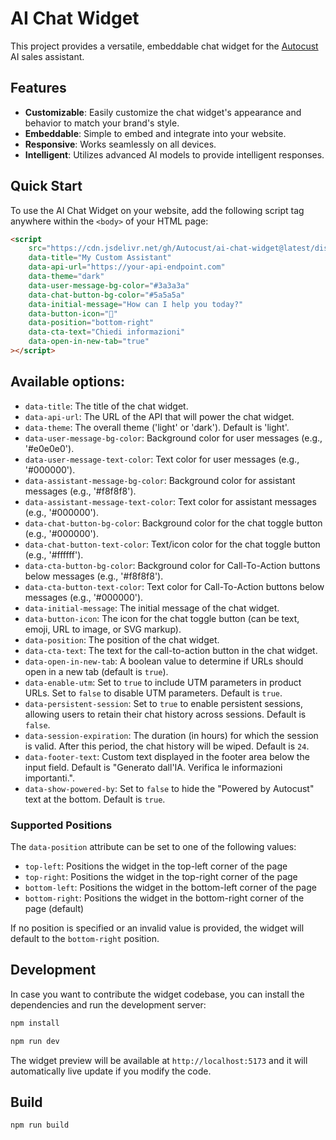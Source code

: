 # AI Chat Widget

This project provides a versatile, embeddable chat widget for the [Autocust](https://www.autocust.it) AI sales assistant.

## Features

- **Customizable**: Easily customize the chat widget's appearance and behavior to match your brand's style.
- **Embeddable**: Simple to embed and integrate into your website.
- **Responsive**: Works seamlessly on all devices.
- **Intelligent**: Utilizes advanced AI models to provide intelligent responses.

## Quick Start

To use the AI Chat Widget on your website, add the following script tag anywhere within the `<body>` of your HTML page:

```html
<script
    src="https://cdn.jsdelivr.net/gh/Autocust/ai-chat-widget@latest/dist/chat-widget.min.js"
    data-title="My Custom Assistant"
    data-api-url="https://your-api-endpoint.com"
    data-theme="dark"
    data-user-message-bg-color="#3a3a3a"
    data-chat-button-bg-color="#5a5a5a"
    data-initial-message="How can I help you today?"
    data-button-icon="🤖"
    data-position="bottom-right"
    data-cta-text="Chiedi informazioni"
    data-open-in-new-tab="true"
></script>
```

## Available options:

- `data-title`: The title of the chat widget.
- `data-api-url`: The URL of the API that will power the chat widget.
- `data-theme`: The overall theme ('light' or 'dark'). Default is 'light'.
- `data-user-message-bg-color`: Background color for user messages (e.g., '#e0e0e0').
- `data-user-message-text-color`: Text color for user messages (e.g., '#000000').
- `data-assistant-message-bg-color`: Background color for assistant messages (e.g., '#f8f8f8').
- `data-assistant-message-text-color`: Text color for assistant messages (e.g., '#000000').
- `data-chat-button-bg-color`: Background color for the chat toggle button (e.g., '#000000').
- `data-chat-button-text-color`: Text/icon color for the chat toggle button (e.g., '#ffffff').
- `data-cta-button-bg-color`: Background color for Call-To-Action buttons below messages (e.g., '#f8f8f8').
- `data-cta-button-text-color`: Text color for Call-To-Action buttons below messages (e.g., '#000000').
- `data-initial-message`: The initial message of the chat widget.
- `data-button-icon`: The icon for the chat toggle button (can be text, emoji, URL to image, or SVG markup).
- `data-position`: The position of the chat widget.
- `data-cta-text`: The text for the call-to-action button in the chat widget.
- `data-open-in-new-tab`: A boolean value to determine if URLs should open in a new tab (default is `true`).
- `data-enable-utm`: Set to `true` to include UTM parameters in product URLs. Set to `false` to disable UTM parameters. Default is `true`.
- `data-persistent-session`: Set to `true` to enable persistent sessions, allowing users to retain their chat history across sessions. Default is `false`.
- `data-session-expiration`: The duration (in hours) for which the session is valid. After this period, the chat history will be wiped. Default is `24`.
- `data-footer-text`: Custom text displayed in the footer area below the input field. Default is "Generato dall'IA. Verifica le informazioni importanti.".
- `data-show-powered-by`: Set to `false` to hide the "Powered by Autocust" text at the bottom. Default is `true`.

### Supported Positions

The `data-position` attribute can be set to one of the following values:

- `top-left`: Positions the widget in the top-left corner of the page
- `top-right`: Positions the widget in the top-right corner of the page
- `bottom-left`: Positions the widget in the bottom-left corner of the page
- `bottom-right`: Positions the widget in the bottom-right corner of the page (default)

If no position is specified or an invalid value is provided, the widget will default to the `bottom-right` position.

## Development

In case you want to contribute the widget codebase, you can install the dependencies and run the development server:

```bash
npm install
```

```bash
npm run dev
```

The widget preview will be available at `http://localhost:5173` and it will automatically live update if you modify the code.

## Build

```bash
npm run build
```
